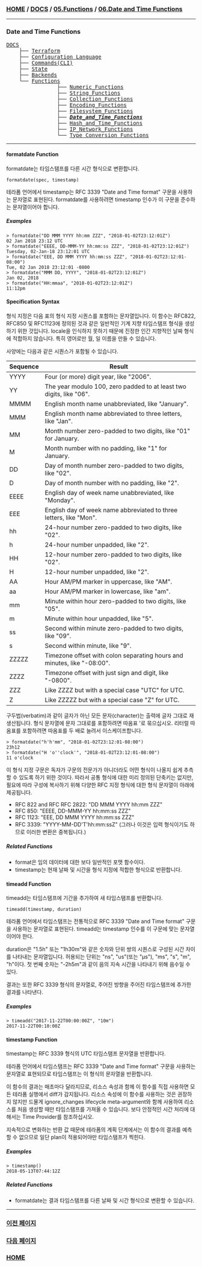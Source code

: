 ### [HOME](https://github.com/MZCMSC/Terraform/blob/main/README.md) / [DOCS](https://github.com/MZCMSC/Terraform/blob/main/DOCS/README.md) / [05.Functions](https://github.com/MZCMSC/Terraform/blob/main/DOCS/05_Functions/README.md) / [06.Date and Time Functions](https://github.com/MZCMSC/Terraform/blob/main/DOCS/05_Functions/07_Hash_and_Crypto_Functions/README.md)

---
### Date and Time Functions

<pre>
<a href = "https://github.com/MZCMSC/Terraform/blob/main/DOCS/README.md">DOCS</a>
    ├── <a href = "https://github.com/MZCMSC/Terraform/blob/main/DOCS/00_Terraform/README.md">Terraform</a>
    ├── <a href = "https://github.com/MZCMSC/Terraform/blob/main/DOCS/01_Configuration_Language/README.md">Configuration Language</a>
    ├── <a href ="https://github.com/MZCMSC/Terraform/blob/main/DOCS/02_Commands(CLI)/README.md">Commands(CLI)</a>
    ├── <a href = "https://github.com/MZCMSC/Terraform/blob/main/DOCS/03_State/README.md">State</a>
    ├── <a href = "https://github.com/MZCMSC/Terraform/blob/main/DOCS/04_Backends/README.md">Backends</a>
    └── <a href = "https://github.com/MZCMSC/Terraform/blob/main/DOCS/05_Functions/README.md">Functions</a>
                ├── <a href ="https://github.com/MZCMSC/Terraform/blob/main/DOCS/05_Functions/01_Numeric_Functions/README.md">Numeric_Functions</a>
                ├── <a href ="https://github.com/MZCMSC/Terraform/blob/main/DOCS/05_Functions/02_String_Functions/README.md">String_Functions</a>
                ├── <a href ="https://github.com/MZCMSC/Terraform/blob/main/DOCS/05_Functions/03_Collection_Functions/README.md">Collection_Functions</a>
                ├── <a href ="https://github.com/MZCMSC/Terraform/blob/main/DOCS/05_Functions/04_Encoding_Functions/README.md">Encoding_Functions</a>
                ├── <a href ="https://github.com/MZCMSC/Terraform/blob/main/DOCS/05_Functions/05_Filesystem_Functions/README.md">Filesystem_Functions</a>
                ├── <a href ="https://github.com/MZCMSC/Terraform/blob/main/DOCS/05_Functions/06_Date_and_Time_Functions/README.md"><i><b>Date_and_Time_Functions</b></i></a>
                ├── <a href ="https://github.com/MZCMSC/Terraform/blob/main/DOCS/05_Functions/07_Hash_and_Crypto_Functions/README.md">Hash_and_Time_Functions</a>
                ├── <a href ="https://github.com/MZCMSC/Terraform/blob/main/DOCS/05_Functions/08_IP_Network_Functions/README.md">IP_Network_Functions</a>
                └── <a href ="https://github.com/MZCMSC/Terraform/blob/main/DOCS/05_Functions/09_Type_Conversion_Functions/README.md">Type_Conversion_Functions</a>
</pre>

---

#### formatdate Function

formatdate는 타임스탬프를 다른 시간 형식으로 변환합니다.

```
formatdate(spec, timestamp)
```

테라폼 언어에서 timestamp는 RFC 3339 "Date and Time format" 구문을 사용하는 문자열로 표현된다. formatdate를 사용하려면 timestamp 인수가 이 구문을 준수하는 문자열이어야 합니다.

##### Examples

```
> formatdate("DD MMM YYYY hh:mm ZZZ", "2018-01-02T23:12:01Z")
02 Jan 2018 23:12 UTC
> formatdate("EEEE, DD-MMM-YY hh:mm:ss ZZZ", "2018-01-02T23:12:01Z")
Tuesday, 02-Jan-18 23:12:01 UTC
> formatdate("EEE, DD MMM YYYY hh:mm:ss ZZZ", "2018-01-02T23:12:01-08:00")
Tue, 02 Jan 2018 23:12:01 -0800
> formatdate("MMM DD, YYYY", "2018-01-02T23:12:01Z")
Jan 02, 2018
> formatdate("HH:mmaa", "2018-01-02T23:12:01Z")
11:12pm
```

#### Specification Syntax

형식 지정은 다음 표의 형식 지정 시퀀스를 포함하는 문자열입니다. 이 함수는 RFC822, RFC850 및 RFC1123에 정의된 것과 같은 일반적인 기계 지향 타임스탬프 형식을 생성하기 위한 것입니다. locale을 인식하지 못하기 때문에 진정한 인간 지향적인 날짜 형식에 적합하지 않습니다. 특히 영어로만 월, 일 이름을 만들 수 있습니다.

사양에는 다음과 같은 시퀀스가 포함될 수 있습니다.

| Sequence | Result                                                                  |
| -------- | ----------------------------------------------------------------------- |
| YYYY     | Four (or more) digit year, like "2006".                                 |
| YY       | The year modulo 100, zero padded to at least two digits, like "06".     |
| MMMM     | English month name unabbreviated, like "January".                       |
| MMM      | English month name abbreviated to three letters, like "Jan".            |
| MM       | Month number zero-padded to two digits, like "01" for January.          |
| M        | Month number with no padding, like "1" for January.                     |
| DD       | Day of month number zero-padded to two digits, like "02".               |
| D        | Day of month number with no padding, like "2".                          |
| EEEE     | English day of week name unabbreviated, like "Monday".                  |
| EEE      | English day of week name abbreviated to three letters, like "Mon".      |
| hh       | 24-hour number zero-padded to two digits, like "02".                    |
| h        | 24-hour number unpadded, like "2".                                      |
| HH       | 12-hour number zero-padded to two digits, like "02".                    |
| H        | 12-hour number unpadded, like "2".                                      |
| AA       | Hour AM/PM marker in uppercase, like "AM".                              |
| aa       | Hour AM/PM marker in lowercase, like "am".                              |
| mm       | Minute within hour zero-padded to two digits, like "05".                |
| m        | Minute within hour unpadded, like "5".                                  |
| ss       | Second within minute zero-padded to two digits, like "09".              |
| s        | Second within minute, like "9".                                         |
| ZZZZZ    | Timezone offset with colon separating hours and minutes, like "-08:00". |
| ZZZZ     | Timezone offset with just sign and digit, like "-0800".                 |
| ZZZ      | Like ZZZZ but with a special case "UTC" for UTC.                        |
| Z        | Like ZZZZZ but with a special case "Z" for UTC.                         |

구두법(verbatim)과 같이 글자가 아닌 모든 문자(character)는 출력에 글자 그대로 재생산됩니다. 형식 문자열에 문자 그대로를 포함하려면 따옴표 '로 묶으십시오. 리터럴 따옴표를 포함하려면 따옴표를 두 배로 늘려서 이스케이프합니다.

```
> formatdate("h'h'mm", "2018-01-02T23:12:01-08:00")
23h12
> formatdate("H 'o''clock'", "2018-01-02T23:12:01-08:00")
11 o'clock
```

이 형식 지정 구문은 독자가 구문의 전문가가 아니더라도 어떤 형식이 나올지 쉽게 추측할 수 있도록 하기 위한 것이다. 따라서 공통 형식에 대한 미리 정의된 단축키는 없지만, 필요에 따라 구성에 복사하기 위해 다양한 RFC 지정 형식에 대한 형식 문자열이 아래에 제공됩니다.

- RFC 822 and RFC RFC 2822: "DD MMM YYYY hh:mm ZZZ"
- RFC 850: "EEEE, DD-MMM-YY hh:mm:ss ZZZ"
- RFC 1123: "EEE, DD MMM YYYY hh:mm:ss ZZZ"
- RFC 3339: "YYYY-MM-DD'T'hh:mm:ssZ" (그러나 이것은 입력 형식이기도 하므로 이러한 변환은 중복됩니다.)

##### Related Functions

- format은 임의 데이터에 대한 보다 일반적인 포맷 함수이다.
- timestamp는 현재 날짜 및 시간을 형식 지정에 적합한 형식으로 반환합니다.

#### timeadd Function

timeadd는 타임스탬프에 기간을 추가하여 새 타임스탬프를 반환합니다.

```
timeadd(timestamp, duration)
```

테라폼 언어에서 타임스탬프는 전통적으로 RFC 3339 "Date and Time format" 구문을 사용하는 문자열로 표현된다. timeadd는 timestamp 인수를 이 구문에 맞는 문자열이어야 한다.

duration은 "1.5h" 또는 "1h30m"와 같은 숫자와 단위 쌍의 시퀀스로 구성된 시간 차이를 나타내는 문자열입니다. 허용되는 단위는 "ns", "us"(또는 "µs"), "ms", "s", "m", "h"이다. 첫 번째 숫자는 "-2h5m"과 같이 음의 지속 시간을 나타내기 위해 음수일 수 있다.

결과는 또한 RFC 3339 형식의 문자열로, 주어진 방향을 주어진 타임스탬프에 추가한 결과를 나타낸다.

##### Examples

```
> timeadd("2017-11-22T00:00:00Z", "10m")
2017-11-22T00:10:00Z
```

#### timestamp Function

timestamp는 RFC 3339 형식의 UTC 타임스탬프 문자열을 반환합니다.

테라폼 언어에서 타임스탬프는 RFC 3339 "Date and Time format" 구문을 사용하는 문자열로 표현되므로 타임스탬프는 이 형식의 문자열을 반환합니다.

이 함수의 결과는 매초마다 달라지므로, 리소스 속성과 함께 이 함수를 직접 사용하면 모든 테라폼 실행에서 diff가 감지됩니다. 리소스 속성에 이 함수를 사용하는 것은 권장하지 않지만 드물게 ignore_changes lifecycle meta-argument와 함께 사용하여 리소스를 처음 생성할 때만 타임스탬프를 가져올 수 있습니다. 보다 안정적인 시간 처리에 대해서는 Time Provider를 참조하십시오.

지속적으로 변화하는 반환 값 때문에 테라폼의 계획 단계에서는 이 함수의 결과를 예측할 수 없으므로 일단 plan이 적용되어야만 타임스탬프가 찍힌다.

##### Examples

```
> timestamp()
2018-05-13T07:44:12Z
```

##### Related Functions

- formatdate는 결과 타임스탬프를 다른 날짜 및 시간 형식으로 변환할 수 있습니다.

---

### [이전 페이지](https://github.com/MZCMSC/Terraform/blob/main/DOCS/05_Functions/05_Filesystem_Functions/README.md)

### [다음 페이지](https://github.com/MZCMSC/Terraform/blob/main/DOCS/05_Functions/07_Hash_and_Crypto_Functions/README.md)

### [HOME](https://github.com/MZCMSC/Terraform/blob/main/README.md)
